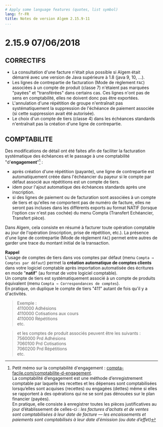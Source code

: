 ```yaml
---
# Apply some language features (quotes, list symbol)
lang: fr-FR 
title: Notes de version Algem 2.15.9-11
...
```

# 2.15.9 07/06/2018

## CORRECTIFS
* La consultation d'une facture n'était plus possible si Algem était démarré avec une version de Java supérieure à 1.8 (java 9, 10, ...).
* Les lignes de contrepartie de facturation (Mode de règlement `FAC`) associées à un compte de produit (classe 7) n'étaient pas marquées "payées" et "transférées" dans certains cas. Ces lignes n'ont pas de sens en comptabilité, elles ne doivent donc pas être exportées.
* L'annulation d'une répétition de groupe n'entraînait pas systématiquement la suppression de l'échéance de paiement associée (si cette suppression avait été autorisée).
* Le choix d'un compte de tiers (classe 4) dans les échéances standards n'entraînait pas la création d'une ligne de contrepartie.

## COMPTABILITE
Des modifications de détail ont été faites afin de faciliter la facturation systématique des échéances et le passage à une comptabilité "d'**engagement**"[^1] :

* après création d'une répétition (payante), une ligne de contrepartie est automatiquement créée dans l'échéancier du payeur si le compte par défaut associé aux répétitions est un compte de tiers.
* idem pour l'ajout automatique des échéances standards après une inscription.
* si des lignes de paiement ou de facturation sont associées à un compte de tiers et qu'elles ne comportent pas de numéro de facture, elles ne seront pas incluses dans les différents exports au format NATIF (lorsque l'option csv n'est pas cochée) du menu Compta (Transfert Echéancier, Transfert pièce).
 
[^1]: Petit mémo sur la comptabilité d'engagement : 
[compta-facile.com/comptabilite-d-engagement](https://www.compta-facile.com/comptabilite-d-engagement/).\
La comptabilité d’engagement est une méthode d’enregistrement comptable par laquelle les recettes et les dépenses sont comptabilisées lorsqu’elles sont acquises (recettes) ou engagées (dettes) même si elles se rapportent à des opérations qui ne se sont pas dénouées sur le plan financier (payées).\
En pratique, elle consiste à enregistrer toutes les pièces justificatives au jour d’établissement de celles-ci :
_les factures d’achats et de ventes sont comptabilisées à leur date de facture_ &mdash; 
_les encaissements et paiements sont comptabilisés à leur date d’émission (ou date d’effet)_

Dans Algem, cela consiste en résumé à facturer toute opération comptable au jour de l'opération (inscription, prise de répétition, etc.). La présence d'une ligne de contrepartie (Mode de règlement `FAC`) permet entre autres de garder une trace du montant initial de la transaction.
 
**Rappel**\
L'usage de comptes de tiers dans vos comptes par défaut (menu `Compta → Comptes par défaut`) permet la **création automatique de comptes clients** dans votre logiciel comptable après importation automatisée des écritures en mode "**natif**" (au format de votre logiciel comptable).\
Un compte de tiers est systématiquement associé à un compte de produits équivalent (menu `Compta → Correspondances de comptes`).\
En pratique, on duplique le compte de tiers "411" autant de fois qu'il y a d'activités.

> Exemple :\
 4110000 Adhésions\
 4110000 Cotisations aux cours\
 4110000 Répétitions\
 etc.
 
> et les comptes de produit associés peuvent être les suivants :\
 7560000 Prd Adhésions\
 7060100 Prd Cotisations\
 7060200 Prd Répétitions\
 etc.

